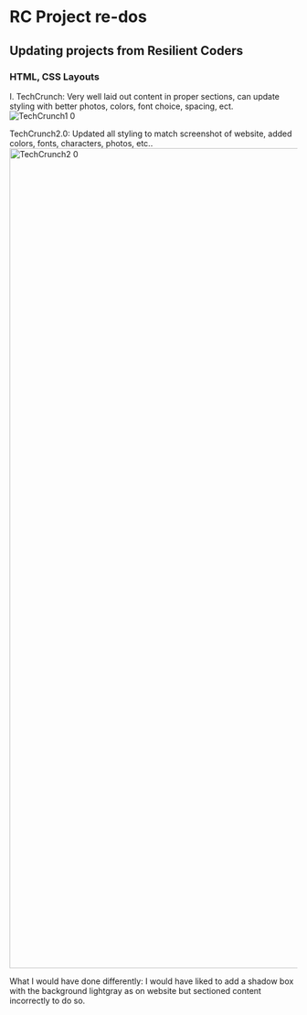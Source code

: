 # RC Project re-dos
## Updating projects from Resilient Coders
### HTML, CSS Layouts

I. TechCrunch: Very well laid out content in proper sections, can update styling with better photos, colors, font choice, spacing, ect.
![TechCrunch1 0](https://github.com/AHachey17/RC-Project-re-dos/assets/125819056/1a4fea62-867c-4d26-9c85-873e3cfeea55)

TechCrunch2.0: Updated all styling to match screenshot of website, added colors, fonts, characters, photos, etc..
<img width="1435" alt="TechCrunch2 0" src="https://github.com/AHachey17/RC-Project-re-dos/assets/125819056/b1ce9a82-4ae6-4af5-8d1e-a0a91c9df9cd">

What I would have done differently: I would have liked to add a shadow box with the background lightgray as on website but sectioned content incorrectly to do so.